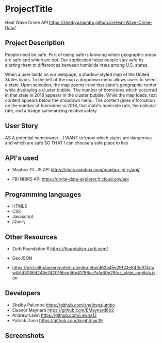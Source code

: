 # ProjectTitle
Heat Wave Crime API
https://shelbypalumbo.github.io/Heat-Wave-Crime-Data/

## Project Description
People need be safe. Part of being safe is knowing which geographic areas are safe and which are not. Our application helps people stay safe by alerting them to differences between homicide rates among U.S. states.

When a user lands on our webpage, a shadow-styled map of the United States loads. To the left of the map a dropdown menu allows users to select a state. Upon selection, the map zooms in on that state's geographic center while displaying a cluster bubble. The number of homicides which occurred in that state in 2018 appears in the cluster bubble. While the map loads, text content appears below the dropdown menu. The content gives information on the number of homicides in 2018, that state's homicide rate, the national rate, and a badge summarizing relative safety.

## User Story
AS A potential homeowner...
I WANT to know which states are dangerous and which are safe
SO THAT I can choose a safe place to live

## API's used
- Mapbox GL JS API
    https://docs.mapbox.com/mapbox-gl-js/api/

- FBI NIBRS API 
    https://crime-data-explorer.fr.cloud.gov/api


## Programming languages
- HTML5
- CSS
- Javascript
- jQuery


## Other Resources 
- Zurb Foundation 6
    https://foundation.zurb.com/

- GeoJSON

- https://gist.githubusercontent.com/jpriebe/d62a45e29f24e843c974/raw/b1d3066d245e742018bce56e41788ac7afa60e29/us_state_capitals.json


## Developers
- Shelby Palumbo
    https://github.com/shelbypalumbo
- Eleanor Maynard
    https://github.com/EMaynard802
- Andrew Lawn
    https://github.com/Lawna12
- Patrick Dunn
    https://github.com/knightmac19
 
 ## Screenshots



